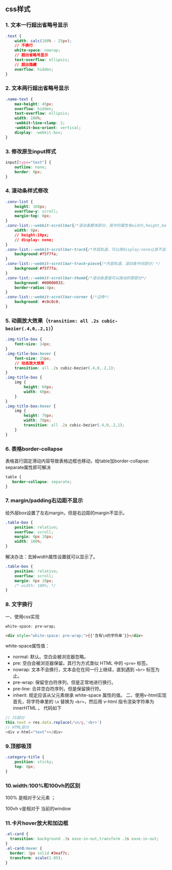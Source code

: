 ## css样式

### 1. 文本一行超出省略号显示

```css
.text {
    width: calc(100% - 25px);
    // 不换行
    white-space: nowrap;
    // 超出省略号显示
    text-overflow: ellipsis;
    // 超出隐藏
    overflow: hidden;
}
```

### 2. 文本两行超出省略号显示

```css
.name-text {
    max-height: 45px;
    overflow: hidden;
    text-overflow: ellipsis;
    width: 100%;
    -webkit-line-clamp: 2;
    -webkit-box-orient: vertical;
    display: -webkit-box;
}
```

### 3. 修改原生input样式

```css
input[type="text"] {
    outline: none;
    border: 0px;
}
```

### 4. 滚动条样式修改

```css
.conv-list {
    height: 168px;
    overflow-y: scroll;
    margin-top: 0px;
}
.conv-list::-webkit-scrollbar{/*滚动条整体部分，其中的属性有width,height,background,border等*/
    width: 8px;
    // height:10px;
    // display: none;
}
.conv-list::-webkit-scrollbar-track{/*外层轨道，可以用display:none让其不显示，也可以添加背景图片，颜色改变显示效果*/
    background:#f5f7fa;
}
.conv-list::-webkit-scrollbar-track-piece{/*内层轨道，滚动条中间部分）*/
    background:#f5f7fa;
}
.conv-list::-webkit-scrollbar-thumb{/*滚动条里面可以拖动的那部分*/
    background: #00000033;
    border-radius:4px;
}
.conv-list::-webkit-scrollbar-corner {/*边角*/
    background: #c0c0c0;
}
```

### 5. 动画放大效果（`transition: all .2s cubic-bezier(.4,0,.2,1)`）

```css
.img-title-box {
    font-size: 14px;
}
.img-title-box:hover {
    font-size: 15px;
    // 动态放大效果
    transition: all .2s cubic-bezier(.4,0,.2,1);
}
.img-title-box {
    img {
        height: 60px;
        width: 60px;
    } 
}
.img-title-box:hover {
    img {
        height: 70px;
        width: 70px;
        transition: all .2s cubic-bezier(.4,0,.2,1);
    } 
}
```

### 6. 表格border-collapse

表格首行固定滑动内容导致表格边框也移动，给table加border-collapse: separate属性即可解决

```css
table {
   border-collapse: separate;
}
```

### 7. margin/padding右边距不显示

给外层box设置了左右margin，但是右边距的margin不显示。

```css
.table-box {
    position: relative;
    overflow: scroll;
    margin: 0px 10px;
    width: 100%;
}
```

解决办法：去掉width属性设置就可以显示了。

```css
.table-box {
    position: relative;
    overflow: scroll;
    margin: 0px 10px;
    /* width: 100%; */
}
```

### 8. 文字换行
一、使用css实现
```css
white-space: pre-wrap; 
```
```html
<div style="white-space: pre-wrap;">{{'含有\n的字符串'}}</div> 
```
white-space属性值：
- normal: 默认。空白会被浏览器忽略。
- pre: 空白会被浏览器保留。其行为方式类似 HTML 中的 `<pre>` 标签。
- nowrap: 文本不会换行，文本会在在同一行上继续，直到遇到 `<br>` 标签为止。
- pre-wrap: 保留空白符序列，但是正常地进行换行。
- pre-line: 合并空白符序列，但是保留换行符。
- inherit: 规定应该从父元素继承 white-space 属性的值。
二、使用v-html实现
首先，将字符串里的 `\n` 替换为  `<br>`，然后用 v-html 指令渲染字符串为 innerHTML 。 代码如下
```js
// JS部分
this.text = res.data.replace(/\n/g,'<br>')
// HTML部分
<div v-html="text"></div>
```

### 9.顶部吸顶

```css
.category-title {
    position: sticky;
    top: 0px;
}

```
### 10.width:100%和100vh的区别

100% 是相对于父元素 ；

100vh v是相对于 当前的window

### 11.卡片hover放大和加边框
```css
.el-card {
  transition: background .3s ease-in-out,transform .3s ease-in-out;
}
.el-card:hover {
  border: 3px solid #3eaf7c;
  transform: scale(1.05);
}
```
<ClientOnly>
  <Valine></Valine>
</ClientOnly>